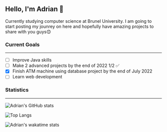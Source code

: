 ## Hello, I'm Adrian 👋 ##

Currently studying computer science at Brunel University.
I am going to start posting my jounrey on here and hopefully have amazing projects to share with you guys😊

### Current Goals ###
----------------------------------------------------
 - [ ] Improve Java skills
 - [ ] Make 2 advanced projects by the end of 2022 1/2 :white_check_mark:
 - [x] Finish ATM machine using database project by the end of July 2022
 - [ ] Learn web development
 
 ### Statistics ###
 ----------
![Adrian's GitHub stats](https://github-readme-stats.vercel.app/api?username=AdrianT18&show_icons=true&theme=city_lights)

![Top Langs](https://github-readme-stats.vercel.app/api/top-langs/?username=AdrianT18&layout=compact&theme=city_lights)

![Adrian's wakatime stats](https://github-readme-stats.vercel.app/api/wakatime?username=AdrianT18)
